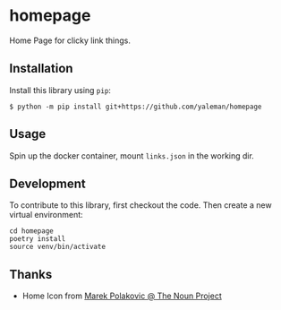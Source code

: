 # homepage

Home Page for clicky link things.

## Installation

Install this library using `pip`:

    $ python -m pip install git+https://github.com/yaleman/homepage

## Usage

Spin up the docker container, mount `links.json` in the working dir.

## Development

To contribute to this library, first checkout the code. Then create a new virtual environment:

    cd homepage
    poetry install
    source venv/bin/activate

## Thanks

- Home Icon from [Marek Polakovic @ The Noun Project](https://thenounproject.com/icon/home-113939/)
  